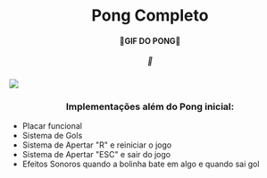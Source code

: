 <h1 style="text-align:center;">Pong Completo</h1>

<h4 style="text-align:center;"> 👾GIF DO PONG👾 </h4>
<h5 style="text-align:center;">🏓</h5>


<img src="https://cdn.discordapp.com/attachments/788208108693356554/984256040814141470/Jogo_Pong.gif">

<h3 style="text-align:center;">Implementações além do Pong inicial:</h3>
<ul>
<li>Placar funcional</li>
<li>Sistema de Gols</li>
<li>Sistema de Apertar "R" e reiniciar o jogo</li>
<li>Sistema de Apertar "ESC" e sair do jogo</li>
<li>Efeitos Sonoros quando a bolinha bate em algo e quando sai gol</li>
</ul>